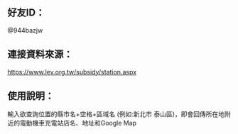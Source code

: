## 好友ID：
@944bazjw
## 連接資料來源：
https://www.lev.org.tw/subsidy/station.aspx
## 使用說明：
輸入欲查詢位置的縣市名+空格+區域名 (例如:新北市 泰山區)，即會回傳所在地附近的電動機車充電站店名、地址和Google Map
